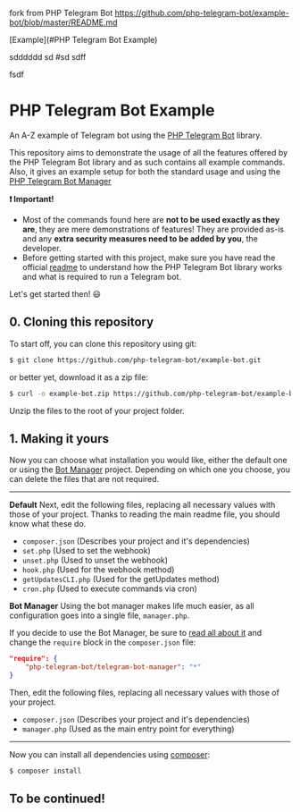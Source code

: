 

fork from PHP Telegram Bot  https://github.com/php-telegram-bot/example-bot/blob/master/README.md

[Example](#PHP Telegram Bot Example)

sdddddd
sd
#sd
sdff


fsdf


# PHP Telegram Bot Example
An A-Z example of Telegram bot using the [PHP Telegram Bot][1] library.

This repository aims to demonstrate the usage of all the features offered by the PHP Telegram Bot library and as such contains all example commands.
Also, it gives an example setup for both the standard usage and using the [PHP Telegram Bot Manager][3] 

**:exclamation: Important!**
- Most of the commands found here are **not to be used exactly as they are**, they are mere demonstrations of features! They are provided as-is and any **extra security measures need to be added by you**, the developer.
- Before getting started with this project, make sure you have read the official [readme][2] to understand how the PHP Telegram Bot library works and what is required to run a Telegram bot.

Let's get started then! :smiley:

## 0. Cloning this repository

To start off, you can clone this repository using git:

```bash
$ git clone https://github.com/php-telegram-bot/example-bot.git
```

or better yet, download it as a zip file:

```bash
$ curl -o example-bot.zip https://github.com/php-telegram-bot/example-bot/archive/master.zip
```

Unzip the files to the root of your project folder.

## 1. Making it yours

Now you can choose what installation you would like, either the default one or using the [Bot Manager][3] project.
Depending on which one you choose, you can delete the files that are not required.

---

**Default**
Next, edit the following files, replacing all necessary values with those of your project.
Thanks to reading the main readme file, you should know what these do.

- `composer.json` (Describes your project and it's dependencies)
- `set.php` (Used to set the webhook)
- `unset.php` (Used to unset the webhook)
- `hook.php` (Used for the webhook method)
- `getUpdatesCLI.php` (Used for the getUpdates method)
- `cron.php` (Used to execute commands via cron)

**Bot Manager**
Using the bot manager makes life much easier, as all configuration goes into a single file, `manager.php`.

If you decide to use the Bot Manager, be sure to [read all about it][4] and change the `require` block in the `composer.json` file:
```json
"require": {
    "php-telegram-bot/telegram-bot-manager": "*"
}
```

Then, edit the following files, replacing all necessary values with those of your project.

- `composer.json` (Describes your project and it's dependencies)
- `manager.php` (Used as the main entry point for everything)

---

Now you can install all dependencies using [composer][5]:
```bash
$ composer install
```

## To be continued!

[1]: https://github.com/php-telegram-bot/core "php-telegram-bot/core"
[2]: https://github.com/php-telegram-bot/core#readme "PHP Telegram Bot - README"
[3]: https://github.com/php-telegram-bot/telegram-bot-manager "php-telegram-bot/telegram-bot-manager"
[4]: https://github.com/php-telegram-bot/telegram-bot-manager#readme "PHP Telegram Bot Manager - README"
[5]: https://getcomposer.org/ "Composer"
